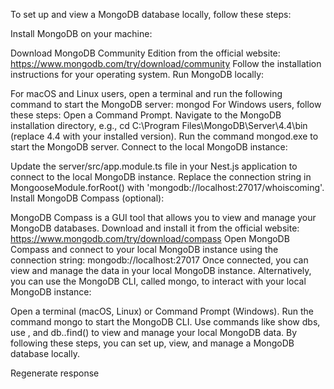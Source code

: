 To set up and view a MongoDB database locally, follow these steps:

Install MongoDB on your machine:

Download MongoDB Community Edition from the official website: https://www.mongodb.com/try/download/community
Follow the installation instructions for your operating system.
Run MongoDB locally:

For macOS and Linux users, open a terminal and run the following command to start the MongoDB server: mongod
For Windows users, follow these steps:
Open a Command Prompt.
Navigate to the MongoDB installation directory, e.g., cd C:\Program Files\MongoDB\Server\4.4\bin (replace 4.4 with your installed version).
Run the command mongod.exe to start the MongoDB server.
Connect to the local MongoDB instance:

Update the server/src/app.module.ts file in your Nest.js application to connect to the local MongoDB instance. Replace the connection string in MongooseModule.forRoot() with 'mongodb://localhost:27017/whoiscoming'.
Install MongoDB Compass (optional):

MongoDB Compass is a GUI tool that allows you to view and manage your MongoDB databases. Download and install it from the official website: https://www.mongodb.com/try/download/compass
Open MongoDB Compass and connect to your local MongoDB instance using the connection string: mongodb://localhost:27017
Once connected, you can view and manage the data in your local MongoDB instance.
Alternatively, you can use the MongoDB CLI, called mongo, to interact with your local MongoDB instance:

Open a terminal (macOS, Linux) or Command Prompt (Windows).
Run the command mongo to start the MongoDB CLI.
Use commands like show dbs, use <database-name>, and db.<collection-name>.find() to view and manage your local MongoDB data.
By following these steps, you can set up, view, and manage a MongoDB database locally.





Regenerate response
